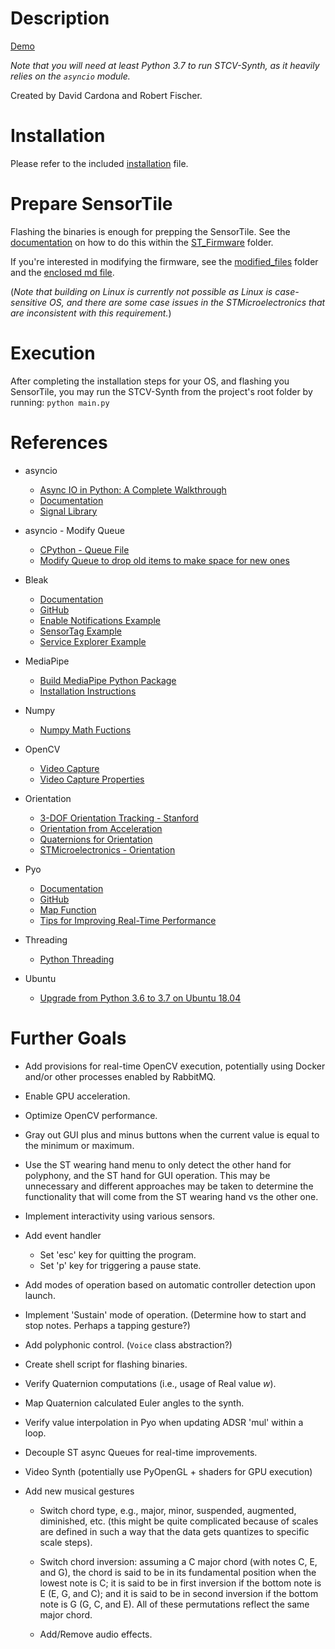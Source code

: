 # Description

[Demo](https://www.youtube.com/watch?v=4_abwXvLJU0)

*Note that you will need at least Python 3.7 to run STCV-Synth, as it heavily relies on the `asyncio` module.*

Created by David Cardona and Robert Fischer.


# Installation

Please refer to the included [installation](/documentation/installation.md) file.


# Prepare SensorTile

Flashing the binaries is enough for prepping the SensorTile. See the [documentation](/ST_Firmware/flashing_the_ST.md) on how to do this within the [ST_Firmware](/ST_Firmware) folder.

If you're interested in modifying the firmware, see the [modified_files](/ST_Firmware/modified_files) folder and the [enclosed md file](/ST_Firmware/modified_files/updated_firmware_notes.md).

(*Note that building on Linux is currently not possible as Linux is case-sensitive OS, and there are some case issues in the STMicroelectronics that are inconsistent with this requirement.*)


# Execution

After completing the installation steps for your OS, and flashing you SensorTile, you may run the STCV-Synth from the project's root folder by running: `python main.py`


# References

* asyncio
    * [Async IO in Python: A Complete Walkthrough](https://realpython.com/async-io-python/)
    * [Documentation](https://docs.python.org/3/library/asyncio.html)
    * [Signal Library](https://docs.python.org/3/library/signal.html)

* asyncio - Modify Queue
    * [CPython - Queue File](https://github.com/python/cpython/blob/d8080c01195cc9a19af752bfa04d98824dd9fb15/Lib/asyncio/queues.py#L235)
    * [Modify Queue to drop old items to make space for new ones](https://stackoverflow.com/questions/54376090/how-to-push-items-off-of-asyncio-priorityqueue-when-it-is-at-maxsize-and-i-put)

* Bleak
    * [Documentation](https://bleak.readthedocs.io/en/latest/)
    * [GitHub](https://github.com/hbldh/bleak)
    * [Enable Notifications Example](https://github.com/hbldh/bleak/blob/develop/examples/enable_notifications.py)
    * [SensorTag Example](https://github.com/hbldh/bleak/blob/develop/examples/sensortag.py)
    * [Service Explorer Example](https://github.com/hbldh/bleak/blob/develop/examples/service_explorer.py)

* MediaPipe
    * [Build MediaPipe Python Package](https://google.github.io/mediapipe/getting_started/python.html#building-mediapipe-python-package)
    * [Installation Instructions](https://google.github.io/mediapipe/getting_started/install.html#installing-on-debian-and-ubuntu)

* Numpy
    * [Numpy Math Fuctions](https://numpy.org/doc/stable/reference/routines.math.html)

* OpenCV
    * [Video Capture](https://docs.opencv.org/3.4/d8/dfe/classcv_1_1VideoCapture.html)
    * [Video Capture Properties](https://docs.opencv.org/3.4/d4/d15/group__videoio__flags__base.html)

* Orientation
    * [3-DOF Orientation Tracking - Stanford](https://stanford.edu/class/ee267/notes/ee267_notes_imu.pdf)
    * [Orientation from Acceleration](https://wiki.dfrobot.com/How_to_Use_a_Three-Axis_Accelerometer_for_Tilt_Sensing)
    * [Quaternions for Orientation](https://blog.endaq.com/quaternions-for-orientation)
    * [STMicroelectronics - Orientation](https://drive.google.com/file/d/1Xf-TZg9yErff3C9yOtBsvXd0sC9HHD0M/view)

* Pyo
    * [Documentation](http://ajaxsoundstudio.com/pyodoc/)
    * [GitHub](https://github.com/belangeo/pyo)
    * [Map Function](http://ajaxsoundstudio.com/pyodoc/api/classes/map.html)
    * [Tips for Improving Real-Time Performance](http://ajaxsoundstudio.com/pyodoc/perftips.html)

* Threading
    * [Python Threading](https://docs.python.org/3/library/threading.html)

* Ubuntu
    * [Upgrade from Python 3.6 to 3.7 on Ubuntu 18.04](http://xtremetechie.com/how-to-upgrade-python-from-3-6-to-3-7-on-ubuntu-18/)


# Further Goals

* Add provisions for real-time OpenCV execution, potentially using Docker and/or other processes enabled by RabbitMQ.

* Enable GPU acceleration.

* Optimize OpenCV performance.

* Gray out GUI plus and minus buttons when the current value is equal to the minimum or maximum.

* Use the ST wearing hand menu to only detect the other hand for polyphony, and the ST hand for GUI operation. This may be unnecessary and different approaches may be taken to determine the functionality that will come from the ST wearing hand vs the other one.

* Implement interactivity using various sensors.

* Add event handler
    * Set 'esc' key for quitting the program.
    * Set 'p' key for triggering a pause state.

* Add modes of operation based on automatic controller detection upon launch.

* Implement 'Sustain' mode of operation. (Determine how to start and stop notes. Perhaps a tapping gesture?)

* Add polyphonic control. (`Voice` class abstraction?)

* Create shell script for flashing binaries.

* Verify Quaternion computations (i.e., usage of Real value *w*).

* Map Quaternion calculated Euler angles to the synth.

* Verify value interpolation in Pyo when updating ADSR 'mul' within a loop.

* Decouple ST async Queues for real-time improvements.

* Video Synth (potentially use PyOpenGL + shaders for GPU execution)

* Add new musical gestures
    * Switch chord type, e.g., major, minor, suspended, augmented, diminished, etc. (this might be quite complicated because of scales are defined in such a way that the data gets quantizes to specific scale steps).

    * Switch chord inversion: assuming a C major chord (with notes C, E, and G), the chord is said to be in its fundamental position when the lowest note is C; it is said to be in first inversion if the bottom note is E (E, G, and C); and it is said to be in second inversion if the bottom note is G (G, C, and E). All of these permutations reflect the same major chord.

    * Add/Remove audio effects.
